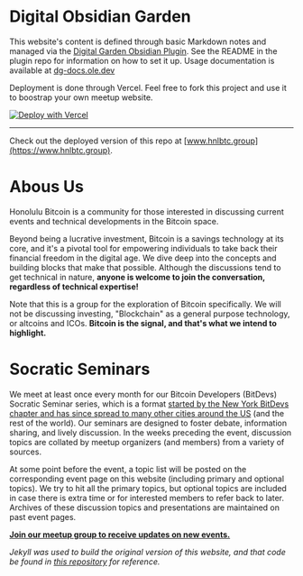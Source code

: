 # Digital Obsidian Garden
This website's content is defined through basic Markdown notes and managed via the [Digital Garden Obsidian Plugin](https://github.com/oleeskild/Obsidian-Digital-Garden). See the README in the plugin repo for information on how to set it up. Usage documentation is available at [dg-docs.ole.dev](https://dg-docs.ole.dev/)

Deployment is done through Vercel. Feel free to fork this project and use it to boostrap your own meetup website.

[![Deploy with Vercel](https://vercel.com/button)](https://vercel.com/new/clone?repository-url=https://github.com/Rob-Ferguson/HonoluluBitDevs-Rebrand) 

---

Check out the deployed version of this repo at [www.hnlbtc.group](https://www.hnlbtc.group).

# Abous Us
Honolulu Bitcoin is a community for those interested in discussing current events and technical developments in the Bitcoin space.

Beyond being a lucrative investment, Bitcoin is a savings technology at its core, and it's a pivotal tool for empowering individuals to take back their financial freedom in the digital age. We dive deep into the concepts and building blocks that make that possible. Although the discussions tend to get technical in nature, **anyone is welcome to join the conversation, regardless of technical expertise!**

Note that this is a group for the exploration of Bitcoin specifically. We will not be discussing investing, "Blockchain" as a general purpose technology, or altcoins and ICOs. **Bitcoin is the signal, and that's what we intend to highlight.**

# Socratic Seminars

We meet at least once every month for our Bitcoin Developers (BitDevs) Socratic Seminar series, which is a format [started by the New York BitDevs chapter and has since spread to many other cities around the US](https://bitdevs.org/cities) (and the rest of the world). Our seminars are designed to foster debate, information sharing, and lively discussion. In the weeks preceding the event, discussion topics are collated by meetup organizers (and members) from a variety of sources.

At some point before the event, a topic list will be posted on the corresponding event page on this website (including primary and optional topics). We try to hit all the primary topics, but optional topics are included in case there is extra time or for interested members to refer back to later. Archives of these discussion topics and presentations are maintained on past event pages.

[**Join our meetup group to receive updates on new events.**](https://www.meetup.com/honolulu-bitdevs/)

_Jekyll was used to build the original version of this website, and that code be found in [this repository](https://github.com/Rob-Ferguson/HonoluluBitDevs) for reference._
